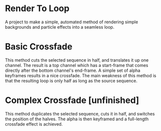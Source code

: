 # Render To Loop
A project to make a simple, automated method of rendering simple backgrounds and particle effects into a seamless loop.

# Basic Crossfade
This method cuts the selected sequence in half, and translates it up one channel. The result is a top channel which has a start-frame that comes directly after the bottom channel's end-frame. A simple set of alpha keyframes results in a nice crossfade. The main weakness of this method is that the resulting loop is only half as long as the source sequence.

# Complex Crossfade [unfinished]
This method duplicates the selected sequence, cuts it in half, and switches the position of the halves. The alpha is then keyframed and a full-length crossfade effect is achieved.
